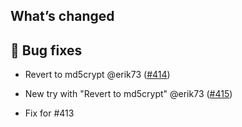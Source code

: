 ## What’s changed

## 🐛 Bug fixes

- Revert to md5crypt @erik73 ([#414](https://github.com/erik73/addon-mail/pull/414))
- New try with "Revert to md5crypt" @erik73 ([#415](https://github.com/erik73/addon-mail/pull/415))

- Fix for #413 
